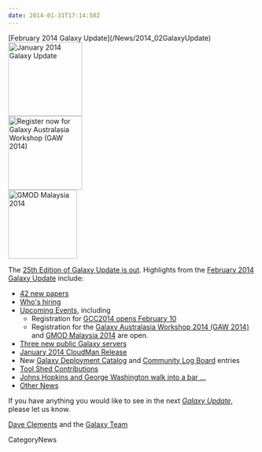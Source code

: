 ```yaml
---
date: 2014-01-31T17:14:58Z
---
```

<div class='newsItemHeader'>[February 2014 Galaxy Update](/News/2014_02GalaxyUpdate)</div>

<div class='right'>
<a href='/GalaxyUpdates/2014_02'><img src='/Images/Logos/GalaxyUpdate200.png' alt='January 2014 Galaxy Update' width=150 /></a>
<br />
<a href='/GalaxyUpdates/2014_02#galaxy-australasia-workshop-2014-gaw-2014'><img src='/Images/Logos/GAW2014-200.png' alt='Register now for Galaxy Australasia Workshop (GAW 2014)' width="150" /></a><br />
<a href='/GalaxyUpdates/2014_02#gmod-malaysia-2014'><img src='/Images/Logos/GMODMalaysia120.png' alt='GMOD Malaysia 2014' width="140" /></a>
</div>

The [25th Edition of Galaxy Update is out](/GalaxyUpdates/2014_02).  Highlights from the [February 2014 Galaxy Update](/GalaxyUpdates/2014_02) include: 

* [42 new papers](/GalaxyUpdates/2014_02#new-papers)
* [Who's hiring](/GalaxyUpdates/2014_02#whos-hiring)
* [Upcoming Events](/GalaxyUpdates/2014_02#events), including
  * Registration for [GCC2014 opens February 10](/GalaxyUpdates/2014_02#gcc2014-june-30---july-2-baltimore)
  * Registration for the [Galaxy Australasia Workshop 2014 (GAW 2014)](/GalaxyUpdates/2014_02#galaxy-australasia-workshop-2014-gaw-2014) and [GMOD Malaysia 2014](/GalaxyUpdates/2014_02#gmod-malaysia-2014) are open.
* [Three new public Galaxy servers](/GalaxyUpdates/2014_02#new-public-servers)
* [January 2014 CloudMan Release](/GalaxyUpdates/2014_02#galaxy-distributions)
* New [Galaxy Deployment Catalog](/GalaxyUpdates/2014_02#galaxy-community-hubs) and [Community Log Board](/GalaxyUpdates/2014_02#galaxy-community-hubs) entries
* [Tool Shed Contributions](/GalaxyUpdates/2014_02#toolshed-contributions) 
* [Johns Hopkins and George Washington walk into a bar ...](/GalaxyUpdates/2014_02#galaxy-is-now-at-johns-hopkins-and-gwu-and-penn-state)
* [Other News](/GalaxyUpdates/2014_02#other-news)

If you have anything you would like to see in the next *[Galaxy Update](/GalaxyUpdates)*, please let us know.

[Dave Clements](/DaveClements) and the [Galaxy Team](/GalaxyTeam)


CategoryNews
